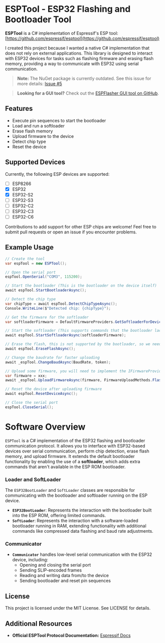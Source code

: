 # ESPTool - ESP32 Flashing and Bootloader Tool

**ESPTool** is a C# implementation of Espressif's ESP tool: [https://github.com/espressif/esptool](https://github.com/espressif/esptool)

I created this project because I wanted a native C# implementation that does not rely on external applications. This library is designed to interact with ESP32 devices for tasks such as flashing firmware and erasing flash memory, providing a way to communicate with ESP32 using serial communication.

> **Note:** The NuGet package is currently outdated. See this issue for more details: [Issue #5](https://github.com/KooleControls/ESPTool/issues/12)

> **Looking for a GUI tool?** Check out the [ESPFlasher GUI tool on GitHub](https://github.com/KooleControls/ESPFlasher).

## Features

- Execute pin sequences to start the bootloader
- Load and run a softloader
- Erase flash memory
- Upload firmware to the device
- Detect chip type
- Reset the device

## Supported Devices

Currently, the following ESP devices are supported:

- [ ] ESP8266  
- [x] ESP32  
- [x] ESP32-S2  
- [ ] ESP32-S3  
- [ ] ESP32-C2  
- [ ] ESP32-C3  
- [ ] ESP32-C6  

Contributions to add support for other ESP chips are welcome! Feel free to submit pull requests or open an issue if you encounter problems.


## Example Usage

```csharp
// Create the tool
var espTool = new ESPTool();

// Open the serial port
espTool.OpenSerial("COM3", 115200);

// Start the bootloader (This is the bootloader on the device itself)
await espTool.StartBootloaderAsync();

// Detect the chip type
var chipType = await espTool.DetectChipTypeAsync();
Console.WriteLine($"Detected chip: {chipType}");

// Get the firmware for the softloader
var softloaderFirmware = DefaultFirmwareProviders.GetSoftloaderForDevice(chipType);

// Start the softloader (This supports commands that the bootloader lacks)
await espTool.StartSoftloaderAsync(softloaderFirmware);

// Erase the flash, this is not supported by the bootloader, so we needed to start the softloader
await espTool.EraseFlashAsync();

// Change the baudrate for faster uploading
await _espTool.ChangeBaudAsync(BaudRate, token);

// Upload some firmware, you will need to implement the IFirmwareProvider interface
var firmware = xxx;
await _espTool.UploadFirmwareAsync(firmware, FirmwareUploadMethods.FlashDeflated);

// Reset the device after uploading firmware
await espTool.ResetDeviceAsync();

// Close the serial port
espTool.CloseSerial();
```


# Software Overview

`ESPTool` is a C# implementation of the ESP32 flashing and bootloader communication protocol. It allows you to interface with ESP32-based devices over serial communication, perform chip detection, erase flash memory, and upload firmware. It extends the default bootloader functionality by enabling the use of a **softloader**, which adds extra commands that aren't available in the ESP ROM bootloader.

### Loader and SoftLoader

The `ESP32BootLoader` and `SoftLoader` classes are responsible for communicating with the bootloader and softloader running on the ESP device. 

- **`ESP32BootLoader`**: Represents the interaction with the bootloader built into the ESP ROM, offering limited commands.
- **`SoftLoader`**: Represents the interaction with a software-loaded bootloader running in RAM, extending functionality with additional commands like compressed data flashing and baud rate adjustments.

### Communicator

- **`Communicator`** handles low-level serial communication with the ESP32 device, including:
  - Opening and closing the serial port
  - Sending SLIP-encoded frames
  - Reading and writing data from/to the device
  - Sending bootloader and reset pin sequences

## License

This project is licensed under the MIT License. See LICENSE for details.

## Additional Resources

- **Official ESPTool Protocol Documentation:** [Espressif Docs](https://docs.espressif.com/projects/esptool/en/latest/esp32/advanced-topics/serial-protocol.html)


